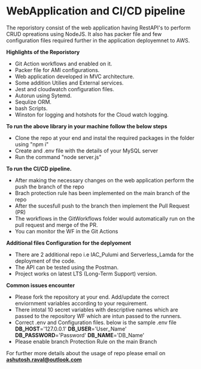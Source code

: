 # WebApplication and CI/CD pipeline 

The reporistory consist of the web application having RestAPI's to perform CRUD opreations using NodeJS. It also has packer file and few configuration files required further in the application deployemnet to AWS.

**Highlights of the Reporistory**
- Git Action workflows and enabled on it.
- Packer file for AMI configurations.
- Web application developed in MVC architecture.
- Some addition Utilies and External services.
- Jest and cloudwatch configuration files.
- Autorun using Sytemd.
- Sequlize ORM.
- bash Scripts.
- Winston for logging and hotshots for the Cloud watch logging.

**To run the above library in your machine follow the below steps**
- Clone the repo at your end and instal the required packages in the folder using "npm i"
- Create and .env file with the details of your MySQL server
- Run the command "node server.js"

**To run the CI/CD pipeline.**
- After making the necessary changes on the web application perform the push the branch of the repo
- Brach protection rule has been implemented on the main branch of the repo
- After the sucesfull push to the branch then implement the Pull Request (PR)
- The workflows in the GitWorkflows folder would automatically run on the pull request and merge of the PR.
- You can monitor the WF in the Git Actions

**Additional files Configuration for the deplyoment**
- There are 2 additional repo i.e IAC_Pulumi and Serverless_Lamda for the deployment of the code. 
- The API can be tested using the Postman.
- Project works on latest LTS (Long-Term Support) version.

**Common issues encounter**
- Please fork the repository at your end. Add/update the correct enviornment variables according to your requirement.
- There intotal 10 secret variables with descriptive names which are passed to the repository WF which are intun passed to 
  the runners.
- Correct .env and Configuration files. below is the sample .env file
	**DB_HOST**='127.0.0.1'
	**DB_USER**='User_Name'
	**DB_PASSWORD**='Password'
	**DB_NAME**='DB_Name'
- Please enable branch Protection Rule on the main Branch

For further more details about the usage of repo please email on **ashutosh.raval@outlook.com**
